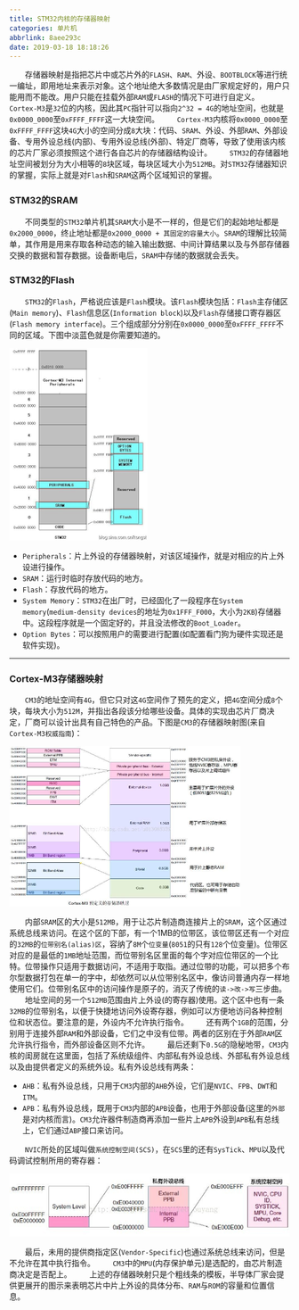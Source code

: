 ```yaml
---
title: STM32内核的存储器映射
categories: 单片机
abbrlink: 8aee293c
date: 2019-03-18 18:18:26
---
```

&emsp;&emsp;存储器映射是指把芯片中或芯片外的`FLASH`、`RAM`、外设、`BOOTBLOCK`等进行统一编址，即用地址来表示对象。这个地址绝大多数情况是由厂家规定好的，用户只能用而不能改。用户只能在挂载外部`RAM`或`FLASH`的情况下可进行自定义。
&emsp;&emsp;`Cortex-M3`是`32`位的内核，因此其`PC`指针可以指向`2^32 = 4G`的地址空间，也就是`0x0000_0000`至`0xFFFF_FFFF`这一大块空间。
&emsp;&emsp;`Cortex-M3`内核将`0x0000_0000`至`0xFFFF_FFFF`这块`4G`大小的空间分成`8`大块：代码、`SRAM`、外设、外部`RAM`、外部设备、专用外设总线(内部)、专用外设总线(外部)、特定厂商等，导致了使用该内核的芯片厂家必须按照这个进行各自芯片的存储器结构设计。
&emsp;&emsp;`STM32`的存储器地址空间被划分为大小相等的`8`块区域，每块区域大小为`512MB`。对`STM32`存储器知识的掌握，实际上就是对`Flash`和`SRAM`这两个区域知识的掌握。

### STM32的SRAM

&emsp;&emsp;不同类型的`STM32`单片机其`SRAM`大小是不一样的，但是它们的起始地址都是`0x2000_0000`，终止地址都是`0x2000_0000 + 其固定的容量大小`。`SRAM`的理解比较简单，其作用是用来存取各种动态的输入输出数据、中间计算结果以及与外部存储器交换的数据和暂存数据。设备断电后，`SRAM`中存储的数据就会丢失。

### STM32的Flash

&emsp;&emsp;`STM32`的`Flash`，严格说应该是`Flash`模块。该`Flash`模块包括：`Flash`主存储区(`Main memory`)、`Flash`信息区(`Information block`)以及`Flash`存储接口寄存器区(`Flash memory interface`)。三个组成部分分别在`0x0000_0000`至`0xFFFF_FFFF`不同的区域。下图中淡蓝色就是你需要知道的。

<img src="./STM32内核的存储器映射/1.jpg" height="345" width="248">

- `Peripherals`：片上外设的存储器映射，对该区域操作，就是对相应的片上外设进行操作。
- `SRAM`：运行时临时存放代码的地方。
- `Flash`：存放代码的地方。
- `System Memory`：`STM32`在出厂时，已经固化了一段程序在`System memory`(`medium-density devices`的地址为`0x1FFF_F000`，大小为`2KB`)存储器中。这段程序就是一个固定好的，并且没法修改的`Boot_Loader`。
- `Option Bytes`：可以按照用户的需要进行配置(如配置看门狗为硬件实现还是软件实现)。

---

### Cortex-M3存储器映射

&emsp;&emsp;`CM3`的地址空间有`4G`，但它只对这`4G`空间作了预先的定义，把`4G`空间分成`8`个块，每块大小为`512M`，并指出各段该分给哪些设备。具体的实现由芯片厂商决定，厂商可以设计出具有自己特色的产品。下图是`CM3`的存储器映射图(来自`Cortex-M3权威指南`)：

<img src="./STM32内核的存储器映射/2.jpg" height="287" width="416">

&emsp;&emsp;内部`SRAM`区的大小是`512MB`，用于让芯片制造商连接片上的`SRAM`，这个区通过系统总线来访问。在这个区的下部，有一个1MB的位带区，该位带区还有一个对应的`32MB`的`位带别名(alias)区`，容纳了`8M`个`位变量`(`8051`的只有`128`个位变量)。位带区对应的是最低的`1MB`地址范围，而位带别名区里面的每个字对应位带区的一个比特。位带操作只适用于数据访问，不适用于取指。通过位带的功能，可以把多个布尔型数据打包在单一的字中，却依然可以从位带别名区中，像访问普通内存一样地使用它们。位带别名区中的访问操作是原子的，消灭了传统的`读->改->写`三步曲。
&emsp;&emsp;地址空间的另一个`512MB`范围由片上外设(的寄存器)使用。这个区中也有一条`32MB`的位带别名，以便于快捷地访问外设寄存器，例如可以方便地访问各种控制位和状态位。要注意的是，外设内不允许执行指令。
&emsp;&emsp;还有两个`1GB`的范围，分别用于连接外部`RAM`和外部设备，它们之中没有位带。两者的区别在于外部`RAM`区允许执行指令，而外部设备区则不允许。
&emsp;&emsp;最后还剩下`0.5G`的隐秘地带，`CM3`内核的闺房就在这里面，包括了系统级组件、内部私有外设总线、外部私有外设总线以及由提供者定义的系统外设。私有外设总线有两条：

- `AHB`：私有外设总线，只用于`CM3`内部的`AHB`外设，它们是`NVIC`、`FPB`、`DWT`和`ITM`。
- `APB`：私有外设总线，既用于`CM3`内部的`APB`设备，也用于外部设备(这里的`外部`是对内核而言)。`CM3`允许器件制造商再添加一些片上`APB`外设到`APB`私有总线上，它们通过`ABP`接口来访问。

&emsp;&emsp;`NVIC`所处的区域叫做`系统控制空间(SCS)`，在`SCS`里的还有`SysTick`、`MPU`以及代码调试控制所用的寄存器：

<img src="./STM32内核的存储器映射/3.jpg">

&emsp;&emsp;最后，未用的提供商指定区(`Vendor-Specific`)也通过系统总线来访问，但是不允许在其中执行指令。
&emsp;&emsp;`CM3`中的`MPU`(内存保护单元)是选配的，由芯片制造商决定是否配上。
&emsp;&emsp;上述的存储器映射只是个粗线条的模板，半导体厂家会提供更展开的图示来表明芯片中片上外设的具体分布、`RAM`与`ROM`的容量和位置信息。